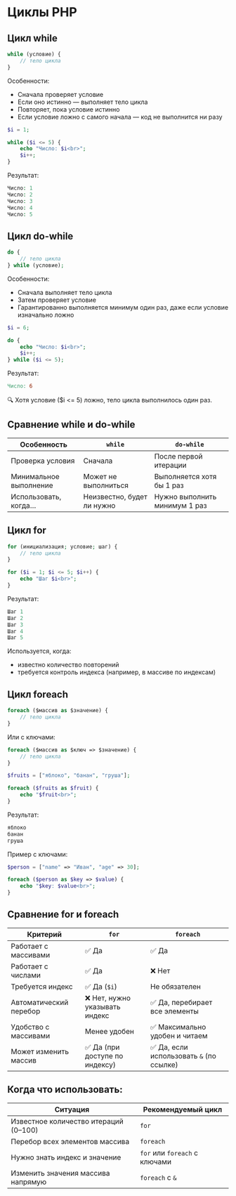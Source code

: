 # Циклы PHP

## Цикл while
```php
while (условие) {
    // тело цикла
}
```

Особенности:
- Сначала проверяет условие
- Если оно истинно — выполняет тело цикла
- Повторяет, пока условие истинно
- Если условие ложно с самого начала — код не выполнится ни разу

```php
$i = 1;

while ($i <= 5) {
    echo "Число: $i<br>";
    $i++;
}
```

Результат:
```php
Число: 1
Число: 2
Число: 3
Число: 4
Число: 5
```

## Цикл do-while
```php
do {
    // тело цикла
} while (условие);
```

Особенности:
- Сначала выполняет тело цикла
- Затем проверяет условие
- Гарантированно выполняется минимум один раз, даже если условие изначально ложно

```php
$i = 6;

do {
    echo "Число: $i<br>";
    $i++;
} while ($i <= 5);
```

Результат:
```makefile
Число: 6
```

🔍 Хотя условие ($i <= 5) ложно, тело цикла выполнилось один раз.


## Сравнение while и do-while
| Особенность            | `while`                    | `do-while`                    |
| ---------------------- | -------------------------- | ----------------------------- |
| Проверка условия       | Сначала                    | После первой итерации         |
| Минимальное выполнение | Может не выполниться       | Выполняется хотя бы 1 раз     |
| Использовать, когда…   | Неизвестно, будет ли нужно | Нужно выполнить минимум 1 раз |


## Цикл for
```php
for (инициализация; условие; шаг) {
    // тело цикла
}
```

```php
for ($i = 1; $i <= 5; $i++) {
    echo "Шаг $i<br>";
}
```

Результат:
```php
Шаг 1
Шаг 2
Шаг 3
Шаг 4
Шаг 5
```

Используется, когда:
- известно количество повторений
- требуется контроль индекса (например, в массиве по индексам)


## Цикл foreach
```php
foreach ($массив as $значение) {
    // тело цикла
}
```

Или с ключами:
```php
foreach ($массив as $ключ => $значение) {
    // тело цикла
}
```

```php
$fruits = ["яблоко", "банан", "груша"];

foreach ($fruits as $fruit) {
    echo "$fruit<br>";
}
```

Результат:
```php
яблоко
банан
груша
```

Пример с ключами:
```php
$person = ["name" => "Иван", "age" => 30];

foreach ($person as $key => $value) {
    echo "$key: $value<br>";
}
```

## Сравнение for и foreach
| Критерий               | `for`                         | `foreach`                               |
| ---------------------- | ----------------------------- | --------------------------------------- |
| Работает с массивами   | ✅ Да                          | ✅ Да                                    |
| Работает с числами     | ✅ Да                          | ❌ Нет                                   |
| Требуется индекс       | ✅ Да (`$i`)                   | Не обязателен                           |
| Автоматический перебор | ❌ Нет, нужно указывать индекс | ✅ Да, перебирает все элементы           |
| Удобство с массивами   | Менее удобен                  | ✅ Максимально удобен и читаем           |
| Может изменить массив  | ✅ Да (при доступе по индексу) | ✅ Да, если использовать `&` (по ссылке) |


## Когда что использовать:
| Ситуация                              | Рекомендуемый цикл            |
| ------------------------------------- | ----------------------------- |
| Известное количество итераций (0–100) | `for`                         |
| Перебор всех элементов массива        | `foreach`                     |
| Нужно знать индекс и значение         | `for` или `foreach` с ключами |
| Изменить значения массива напрямую    | `foreach` с `&`               |
